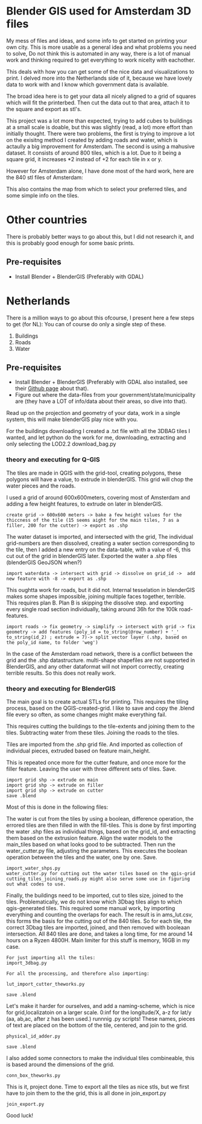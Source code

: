 # Blender GIS used for Amsterdam 3D files

My mess of files and ideas, and some info to get started on printing your own city. This is more usable as a general idea and what problems you need to solve, Do not think this is automated in any way, there is a lot of manual work and thinking required to get everything to work nicelty with eachother.

This deals with how you can get some of the nice data and visualizations to print. I delved more into the Netherlands side of it, because we have lovely data to work with and I know which government data is available. 

The broad idea here is to get your data all nicely aligned to a grid of squares which will fit the printerbed. Then cut the data out to that area, attach it to the square and export as stl's.

This project was a lot more than expected, trying to add cubes to buildings at a small scale is doable, but this was slightly (read, a lot) more effort than initially thought. There were two problems, the first is trying to improve a lot on the exisitng method I created by adding roads and water, which is actaully a big improvement for Amsterdam. The second is using a mahusive dataset. It consists of around 800 tiles, which is a lot. Due to it being a square grid, it increases *2 instead of +2 for each tile in x or y.

However for Amsterdam alone, I have done most of the hard work, here are the 840 stl files of Amsterdam:

This also contains the map from which to select your preferred tiles, and some simple info on the tiles.


# Other countries 
There is probably better ways to go about this, but I did not research it, and this is probably good enough for some basic prints.

## Pre-requisites
- Install Blender + BlenderGIS (Preferably with GDAL)

# Netherlands
There is a million ways to go about this ofcourse, I present here a few steps to get (for NL): 
You can of course do only a single step of these.

1. Buildings
2. Roads 
3. Water

## Pre-requisites
- Install Blender + BlenderGIS (Preferably with GDAL also installed, see their [Github page](https://github.com/domlysz/BlenderGIS/wiki/Install-and-usage) about that).
- Figure out where the data-files from your government/state/municipality are (they have a LOT of info/data about their areas, so dive into that).

Read up on the projection and geometry of your data, work in a single system, this will make blenderGIS play nice with you.

For the buildings downloading I created a .txt file with all the 3DBAG tiles I wanted, and let python do the work for me, downloading, extracting and only selecting the LOD2.2
    download_bag.py

### theory and executing for Q-GIS
The tiles are made in QGIS with the grid-tool, creating polygons, these polygons will have a value, to extrude in blenderGIS. This grid will chop the water pieces and the roads. 

I used a grid of around 600x600meters, covering most of Amsterdam and adding a few height features, to extrude on later in blenderGIS.

    create grid -> 600x600 meters -> bake a few height values for the thiccness of the tile (15 seems aight for the main tiles, 7 as a filler, 200 for the cutter) -> export as .shp

The water dataset is imported, and intersected with the grid, The individual grid-numbers are then dissolved, creating a water section corresponding to the tile, then I added a new entry on the data-table, with a value of -6, this cut out of the grid in blenderGIS later. Exported the water a .shp files (blenderGIS GeoJSON when?)

    import waterdata -> intersect with grid -> dissolve on grid_id ->  add new feature with -8 -> export as .shp

This oughtta work for roads, but it did not. Internal tesselation in blenderGIS makes some shapes impossible, joining multiple faces together, terrible. 
This requires plan B. Plan B is skipping the dissolve step. and exporting every single road section individually, taking around 36h for the 100k road-features.

    import roads -> fix geometry -> simplify -> intersect with grid -> fix geometry -> add features (poly_id = to_string(@row_number) + '_' to_string(id_2) ; extrude = 7)-> split vector layer (.shp, based on the poly_id name, to folder 'weg')

In the case of the Amsterdam road network, there is a conflict between the grid and the .shp datastructure. multi-shape shapefiles are not supported in BlenderGIS, and any other dataformat will not import correctly, creating terrible results. So this does not really work.

### theory and executing for BlenderGIS

The main goal is to create actual STLs for printing. This requires the tiling process, based on the QGIS-created-grid. I like to save and copy the .blend file every so often, as some changes might make everything fail.

This requires cutting the buildings to the tile-extents and joining them to the tiles. Subtracting water from these tiles. Joining the roads to the tiles.

Tiles are imported from the .shp grid file. And imported as collection of individual pieces, extruded based on feature main_height.

This is repeated once more for the cutter feature, and once more for the filler feature. Leaving the user with three different sets of tiles. Save.

    import grid shp -> extrude on main 
    import grid shp -> extrude on filler
    import grid shp -> extrude on cutter
    save .blend
Most of this is done in the following files:


The water is cut from the tiles by using a boolean, difference operation, the errored tiles are then filled in with the fill-tiles. 
This is done by first importing the water .shp files as individual things, based on the grid_id, and extracting them based on the extrusion feature. Align the water models to the main_tiles based on what looks good to be subtracted. 
Then run the water_cutter.py file, adjusting the parameters. This executes the boolean operation between the tiles and the water, one by one. Save.

    import_water_shps.py
    water_cutter.py for cutting out the water tiles based on the qgis-grid
    cutting_tiles_joining_roads.py might also serve some use in figuring out what codes to use.


Finally, the buildings need to be imported, cut to tiles size, joined to the tiles. Problematically,  we do not know which 3Dbag tiles align to which qgis-generated tiles. This required some manual work, by importing everything and counting the overlaps for each. The result is in ams_lut.csv, this forms the basis for the cutting out of the 840 tiles.
So for each tile, the correct 3Dbag tiles are imported, joined, and then removed with booleaan intersection. All 840 tiles are done, and takes a long time, for me around 14 hours on a Ryzen 4800H. Main limiter for this stuff is memory, 16GB in my case.

    For just importing all the tiles:
    import_3dbag.py
    
    For all the processing, and therefore also importing:

    lut_import_cutter_theworks.py
       
    save .blend

Let's make it harder for ourselves, and add a naming-scheme, which is nice for grid,localizatoin on a larger scale. 0:inf for the longitude/X, a-z for lat/y (aa, ab,ac, after z has been used.)
runnnig .py scripts! These names, pieces of text are placed on the bottom of the tile, centered, and join to the grid.

    physical_id_adder.py

    save .blend

I also added some connectors to make the individual tiles combineable, this is based around the dimensions of the grid.

    conn_box_theworks.py


This is it, project done. Time to export all the tiles as nice stls, but we first have to join them to the the grid, this is all done in join_export.py

    join_export.py

Good luck!